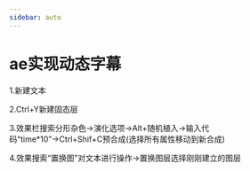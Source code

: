 ```yaml
---
sidebar: auto
---
```




# ae实现动态字幕

1.新建文本

2.Ctrl+Y新建固态层

3.效果栏搜索分形杂色→演化选项→Alt+随机植入→输入代码“time*10”→Ctrl+Shif+C预合成(选择所有属性移动到新合成)

4.效果搜索“置换图”对文本进行操作→置换图层选择刚刚建立的图层